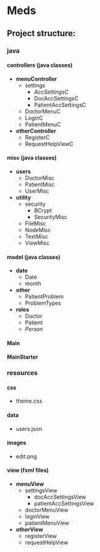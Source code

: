 # Meds

## Project structure:

### java

#### controllers (java classes)
- **menuController**
    - settings
        - *AccSettingsC* 
        - DocAccSettingsC
        - PatientAccSettingsC
    - DoctorMenuC
    - LoginC
    - PatientMenuC
- **otherController**
    - RegisterC
    - RequestHelpViewC
    
#### misc (java classes)
- **users**
    - DoctorMisc
    - PatientMisc
    - UserMisc
- **utility**
    - security
        - BCrypt
        - SecurityMisc
    - FileMisc
    - NodeMisc
    - TextMisc
    - ViewMisc


#### model (java classes)
- **date**
    - Date
    - month
- **other**
    - PatientProblem
    - ProblemTypes
- **roles**
    - Doctor
    - Patient
    - *Person*
    
#### Main
#### MainStarter

### resources

#### css
- theme.css

#### data
- users.json

#### images
- edit.png

#### view (fxml files)
- **menuView**
    - settingsView
        - docAccSettingsView
        - patientAccSettingsView
    - doctorMenuView
    - loginView
    - patientMenuView
- **otherView**
    - registerView
    - requestHelpView
